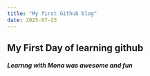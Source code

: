```yaml
---
title: "My first Github blog"
date: 2025-07-23
---
```

## My First Day of learning github
##### Learnng with Mona was awesome and fun
